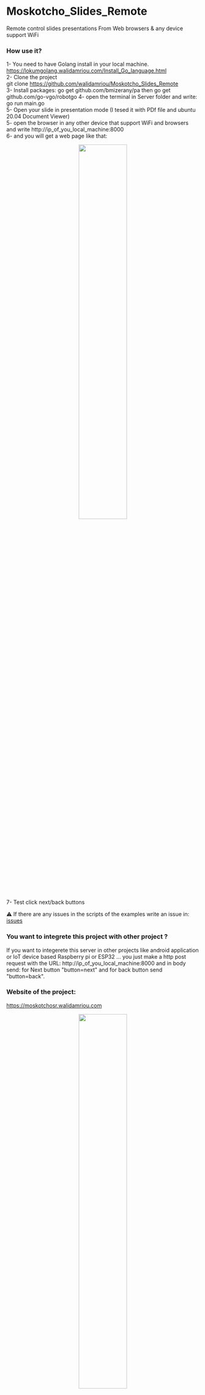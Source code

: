 # Moskotcho_Slides_Remote
Remote control slides presentations From Web browsers &amp; any device support WiFi 

### How use it?
1- You need to have Golang install in your local machine.    
https://lokumgolang.walidamriou.com/Install_Go_language.html    
2- Clone the project  
git clone https://github.com/walidamriou/Moskotcho_Slides_Remote  
3- Install packages:
go get github.com/bmizerany/pa
then
go get github.com/go-vgo/robotgo
4- open the terminal in Server folder and write:   
go run main.go    
5- Open your slide in presentation mode (I tesed it with PDf file and ubuntu 20.04 Document Viewer)  
5- open the browser in any other device that support WiFi and browsers and write http://ip_of_you_local_machine:8000  
6- and you will get a web page like that:   
<p align="center">
  <img width="50%" height="50%" src="https://github.com/walidamriou/Moskotcho_Slides_Remote/blob/master/img/localhost_8000_(Galaxy%20S5).png">
</p>
7- Test click next/back buttons   

:warning: If there are any issues in the scripts of the examples write an issue in: [issues](https://github.com/walidamriou/LokumGoLang/issues "issues")   

### You want to integrete this project with other project ?
If you want to integerete this server in other projects like android application or IoT device based Raspberry pi or ESP32 ...
you just make a http post request with the URL: http://ip_of_you_local_machine:8000 and in body send: 
for Next button "button=next" and for back button send "button=back".

### Website of the project:  
https://moskotchosr.walidamriou.com

<p align="center">
  <img width="50%" height="50%" src="https://github.com/walidamriou/Moskotcho_Slides_Remote/blob/master/img/anim.png">
</p>

### If you need any help or informations:
:large_blue_circle:	 Facebook: https://www.facebook.com/walidamriou   
:large_blue_circle:  Twitter: https://twitter.com/walidamriou    
:red_circle: Email:  contact [at] walidamriou [dot] com    






